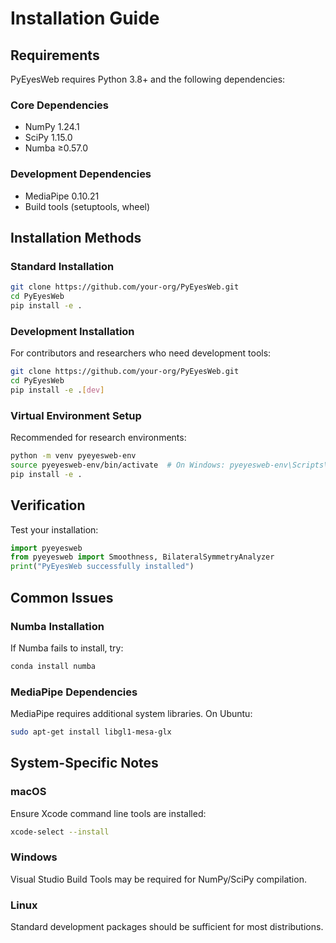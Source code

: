 # Installation Guide

## Requirements

PyEyesWeb requires Python 3.8+ and the following dependencies:

### Core Dependencies
- NumPy 1.24.1
- SciPy 1.15.0
- Numba ≥0.57.0

### Development Dependencies
- MediaPipe 0.10.21
- Build tools (setuptools, wheel)

## Installation Methods

### Standard Installation

```bash
git clone https://github.com/your-org/PyEyesWeb.git
cd PyEyesWeb
pip install -e .
```

### Development Installation

For contributors and researchers who need development tools:

```bash
git clone https://github.com/your-org/PyEyesWeb.git
cd PyEyesWeb
pip install -e .[dev]
```

### Virtual Environment Setup

Recommended for research environments:

```bash
python -m venv pyeyesweb-env
source pyeyesweb-env/bin/activate  # On Windows: pyeyesweb-env\Scripts\activate
pip install -e .
```

## Verification

Test your installation:

```python
import pyeyesweb
from pyeyesweb import Smoothness, BilateralSymmetryAnalyzer
print("PyEyesWeb successfully installed")
```

## Common Issues

### Numba Installation
If Numba fails to install, try:
```bash
conda install numba
```

### MediaPipe Dependencies
MediaPipe requires additional system libraries. On Ubuntu:
```bash
sudo apt-get install libgl1-mesa-glx
```

## System-Specific Notes

### macOS
Ensure Xcode command line tools are installed:
```bash
xcode-select --install
```

### Windows
Visual Studio Build Tools may be required for NumPy/SciPy compilation.

### Linux
Standard development packages should be sufficient for most distributions.